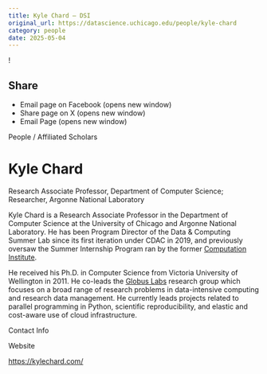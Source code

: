 ```yaml
---
title: Kyle Chard – DSI
original_url: https://datascience.uchicago.edu/people/kyle-chard
category: people
date: 2025-05-04
---
```


<!-- Table-like structure detected -->

!

## Share

* Email page on Facebook (opens new window)
* Share page on X (opens new window)
* Email Page (opens new window)

<!-- Table-like structure detected -->

People / Affiliated Scholars

# Kyle Chard

Research Associate Professor, Department of Computer Science; Researcher, Argonne National Laboratory

Kyle Chard is a Research Associate Professor in the Department of Computer Science at the University of Chicago and Argonne National Laboratory. He has been Program Director of the Data & Computing Summer Lab since its first iteration under CDAC in 2019, and previously oversaw the Summer Internship Program ran by the former [Computation Institute](https://voices.uchicago.edu/compinst/).

He received his Ph.D. in Computer Science from Victoria University of Wellington in 2011. He co-leads the [Globus Labs](https://labs.globus.org/) research group which focuses on a broad range of research problems in data-intensive computing and research data management. He currently leads projects related to parallel programming in Python, scientific reproducibility, and elastic and cost-aware use of cloud infrastructure.

Contact Info

Website

<https://kylechard.com/>